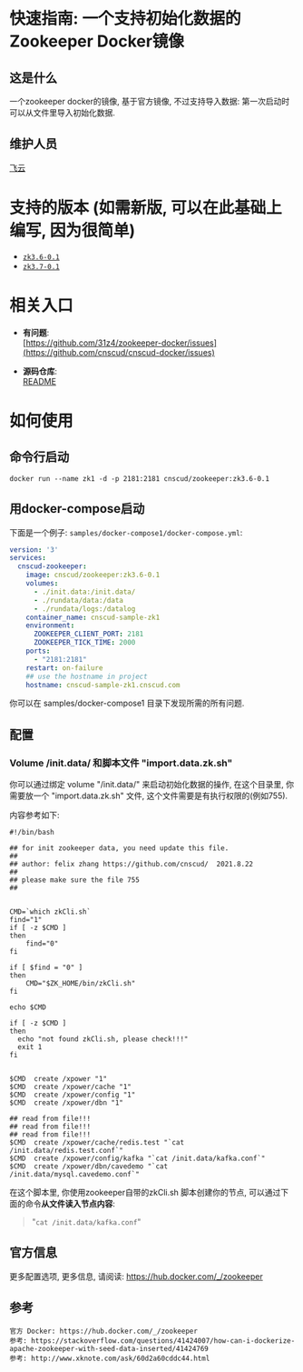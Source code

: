 # 快速指南: 一个支持初始化数据的Zookeeper Docker镜像

## 这是什么
一个zookeeper docker的镜像, 基于官方镜像, 不过支持导入数据: 第一次启动时可以从文件里导入初始化数据.

## 维护人员
[飞云](https://github.com/cnscud/cnscud-docker)

# 支持的版本 (如需新版, 可以在此基础上编写, 因为很简单)

-	[`zk3.6-0.1`](https://github.com/cnscud/cnscud-docker/blob/main/docker-zookeeper/dockerimage/3.6/Dockerfile)
-	[`zk3.7-0.1`](https://github.com/cnscud/cnscud-docker/blob/main/docker-zookeeper/dockerimage/3.7/Dockerfile)

# 相关入口

- **有问题**:  
  [https://github.com/31z4/zookeeper-docker/issues](https://github.com/cnscud/cnscud-docker/issues)

- **源码仓库**:  
  [README](https://github.com/cnscud/cnscud-docker/tree/main/docker-zookeeper)


# 如何使用

## 命令行启动

```shell
docker run --name zk1 -d -p 2181:2181 cnscud/zookeeper:zk3.6-0.1
```

## 用docker-compose启动

下面是一个例子: `samples/docker-compose1/docker-compose.yml`:

```yaml
version: '3'
services:
  cnscud-zookeeper:
    image: cnscud/zookeeper:zk3.6-0.1
    volumes:
      - ./init.data:/init.data/
      - ./rundata/data:/data
      - ./rundata/logs:/datalog
    container_name: cnscud-sample-zk1
    environment:
      ZOOKEEPER_CLIENT_PORT: 2181
      ZOOKEEPER_TICK_TIME: 2000
    ports:
      - "2181:2181"
    restart: on-failure
    ## use the hostname in project
    hostname: cnscud-sample-zk1.cnscud.com
```

你可以在  samples/docker-compose1 目录下发现所需的所有问题.


## 配置


### Volume /init.data/ 和脚本文件 "import.data.zk.sh"

你可以通过绑定 volume "/init.data/" 来启动初始化数据的操作, 在这个目录里, 你需要放一个  "import.data.zk.sh" 文件, 这个文件需要是有执行权限的(例如755).

内容参考如下:

```shell
#!/bin/bash

## for init zookeeper data, you need update this file.
##
## author: felix zhang https://github.com/cnscud/  2021.8.22
##
## please make sure the file 755
##


CMD=`which zkCli.sh`
find="1"
if [ -z $CMD ]
then
	find="0"
fi

if [ $find = "0" ]
then
	CMD="$ZK_HOME/bin/zkCli.sh"
fi

echo $CMD

if [ -z $CMD ]
then
  echo "not found zkCli.sh, please check!!!"
  exit 1
fi


$CMD  create /xpower "1"
$CMD  create /xpower/cache "1"
$CMD  create /xpower/config "1"
$CMD  create /xpower/dbn "1"

## read from file!!!
## read from file!!!
## read from file!!!
$CMD  create /xpower/cache/redis.test "`cat /init.data/redis.test.conf`"
$CMD  create /xpower/config/kafka "`cat /init.data/kafka.conf`"
$CMD  create /xpower/dbn/cavedemo "`cat /init.data/mysql.cavedemo.conf`"

```

在这个脚本里, 你使用zookeeper自带的zkCli.sh 脚本创建你的节点, 可以通过下面的命令**从文件读入节点内容**:
> "`cat /init.data/kafka.conf`"


## 官方信息
更多配置选项, 更多信息, 请阅读: https://hub.docker.com/_/zookeeper

## 参考
    官方 Docker: https://hub.docker.com/_/zookeeper
    参考: https://stackoverflow.com/questions/41424007/how-can-i-dockerize-apache-zookeeper-with-seed-data-inserted/41424769
    参考: http://www.xknote.com/ask/60d2a60cddc44.html
